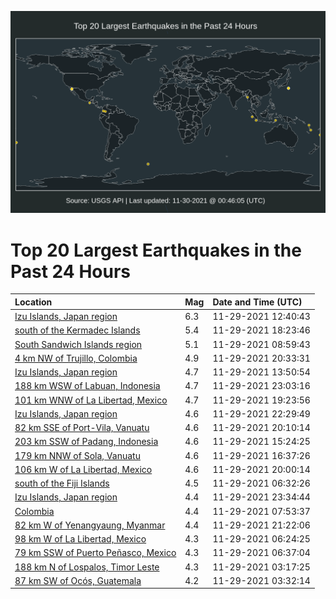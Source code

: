 ![Map](./map.png)

# Top 20 Largest Earthquakes in the Past 24 Hours

| Location | Mag | Date and Time (UTC) |
|:---|:---|:---|
| [Izu Islands, Japan region](https://earthquake.usgs.gov/earthquakes/eventpage/us7000fxyq) | 6.3 | 11-29-2021 12:40:43 |
| [south of the Kermadec Islands](https://earthquake.usgs.gov/earthquakes/eventpage/us6000g7p3) | 5.4 | 11-29-2021 18:23:46 |
| [South Sandwich Islands region](https://earthquake.usgs.gov/earthquakes/eventpage/us7000fxxu) | 5.1 | 11-29-2021 08:59:43 |
| [4 km NW of Trujillo, Colombia](https://earthquake.usgs.gov/earthquakes/eventpage/us6000g7q7) | 4.9 | 11-29-2021 20:33:31 |
| [Izu Islands, Japan region](https://earthquake.usgs.gov/earthquakes/eventpage/us7000fxzi) | 4.7 | 11-29-2021 13:50:54 |
| [188 km WSW of Labuan, Indonesia](https://earthquake.usgs.gov/earthquakes/eventpage/us6000g7rp) | 4.7 | 11-29-2021 23:03:16 |
| [101 km WNW of La Libertad, Mexico](https://earthquake.usgs.gov/earthquakes/eventpage/us6000g7pp) | 4.7 | 11-29-2021 19:23:56 |
| [Izu Islands, Japan region](https://earthquake.usgs.gov/earthquakes/eventpage/us6000g7ri) | 4.6 | 11-29-2021 22:29:49 |
| [82 km SSE of Port-Vila, Vanuatu](https://earthquake.usgs.gov/earthquakes/eventpage/us6000g7q3) | 4.6 | 11-29-2021 20:10:14 |
| [203 km SSW of Padang, Indonesia](https://earthquake.usgs.gov/earthquakes/eventpage/us7000fxzv) | 4.6 | 11-29-2021 15:24:25 |
| [179 km NNW of Sola, Vanuatu](https://earthquake.usgs.gov/earthquakes/eventpage/us7000fy04) | 4.6 | 11-29-2021 16:37:26 |
| [106 km W of La Libertad, Mexico](https://earthquake.usgs.gov/earthquakes/eventpage/us6000g7q0) | 4.6 | 11-29-2021 20:00:14 |
| [south of the Fiji Islands](https://earthquake.usgs.gov/earthquakes/eventpage/us7000fxw8) | 4.5 | 11-29-2021 06:32:26 |
| [Izu Islands, Japan region](https://earthquake.usgs.gov/earthquakes/eventpage/us6000g7s1) | 4.4 | 11-29-2021 23:34:44 |
| [Colombia](https://earthquake.usgs.gov/earthquakes/eventpage/us7000fxxc) | 4.4 | 11-29-2021 07:53:37 |
| [82 km W of Yenangyaung, Myanmar](https://earthquake.usgs.gov/earthquakes/eventpage/us6000g7qn) | 4.4 | 11-29-2021 21:22:06 |
| [98 km W of La Libertad, Mexico](https://earthquake.usgs.gov/earthquakes/eventpage/us7000fxvz) | 4.3 | 11-29-2021 06:24:25 |
| [79 km SSW of Puerto Peñasco, Mexico](https://earthquake.usgs.gov/earthquakes/eventpage/us7000fxwa) | 4.3 | 11-29-2021 06:37:04 |
| [188 km N of Lospalos, Timor Leste](https://earthquake.usgs.gov/earthquakes/eventpage/us7000fxv5) | 4.3 | 11-29-2021 03:17:25 |
| [87 km SW of Ocós, Guatemala](https://earthquake.usgs.gov/earthquakes/eventpage/us7000fxv7) | 4.2 | 11-29-2021 03:32:14 |
